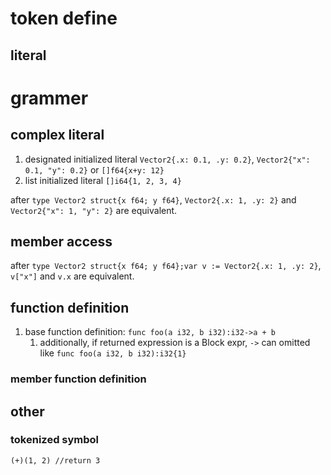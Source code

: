 
# token define

## literal


# grammer

## complex literal

1. designated initialized literal
   `Vector2{.x: 0.1, .y: 0.2}`, `Vector2{"x": 0.1, "y": 0.2}` or `[]f64{x+y: 12}`
2. list initialized literal
   `[]i64{1, 2, 3, 4}`

after `type Vector2 struct{x f64; y f64}`, `Vector2{.x: 1, .y: 2}` and `Vector2{"x": 1, "y": 2}` are equivalent.

## member access

after `type Vector2 struct{x f64; y f64};var v := Vector2{.x: 1, .y: 2}`, `v["x"]` and `v.x` are equivalent.

## function definition

1. base function definition:
   `func foo(a i32, b i32):i32->a + b`
   1. additionally, if returned expression is a Block expr, `->` can omitted like
        `func foo(a i32, b i32):i32{1}`

### member function definition

## other

### tokenized symbol

`(+)(1, 2) //return 3`